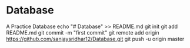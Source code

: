 # Database
A Practice Database
echo "# Database" >> README.md
git init
git add README.md
git commit -m "first commit"
git remote add origin https://github.com/sanjaysridhar12/Database.git
git push -u origin master
